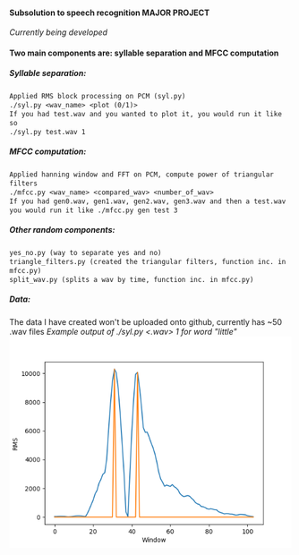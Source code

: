 #### Subsolution to speech recognition MAJOR PROJECT 
*Currently being developed*

#### Two main components are: syllable separation and MFCC computation
##### Syllable separation: 
	Applied RMS block processing on PCM (syl.py)
	./syl.py <wav_name> <plot (0/1)>
	If you had test.wav and you wanted to plot it, you would run it like so
	./syl.py test.wav 1
##### MFCC computation: 
	Applied hanning window and FFT on PCM, compute power of triangular filters
	./mfcc.py <wav_name> <compared_wav> <number_of_wav>
	If you had gen0.wav, gen1.wav, gen2.wav, gen3.wav and then a test.wav
	you would run it like ./mfcc.py gen test 3
##### Other random components:
	yes_no.py (way to separate yes and no)
	triangle_filters.py (created the triangular filters, function inc. in mfcc.py)
	split_wav.py (splits a wav by time, function inc. in mfcc.py)	
##### Data:
The data I have created won't be uploaded onto github, currently has ~50 .wav files
*Example output of ./syl.py <.wav> 1 for word "little"*
![Alt text](/little.png?raw=true "Optional Title")

